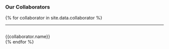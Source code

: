 
### Our Collaborators


{% for collaborator in site.data.collaborator %}
<hr>
<div id = "{{collaborator.name}}" style="padding-top: 60px; margin-top: -60px;">
<p>{{collaborator.name}}<br>
{% endfor %}

<br>
